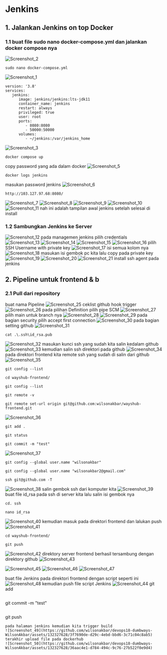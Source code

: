 # Jenkins
## 1. Jalankan Jenkins on top Docker
### 1.1 buat file sudo nano docker-compose.yml dan jalankan docker compose nya
![Screenshot_2](https://github.com/wilsonakbar/devops18-dumbways-WilsonAkbar/assets/132327628/d3003eb6-ba71-4742-9015-7268f5d602a2)
```
sudo nano docker-compose.yml
```
![Screenshot_1](https://github.com/wilsonakbar/devops18-dumbways-WilsonAkbar/assets/132327628/c4b038f6-92ba-4fd1-8e99-83701b779c66)
```
version: '3.8'
services:
   jenkins:
      image: jenkins/jenkins:lts-jdk11
      container_name: jenkins
      restart: always
      privileged: true
      user: root
      ports:
         - 8080:8080
         - 50000:50000 
      volumes:
         - ~/jenkins:/var/jenkins_home
```
![Screenshot_3](https://github.com/wilsonakbar/devops18-dumbways-WilsonAkbar/assets/132327628/56b2992c-7c7c-4c43-9120-d68ddb091a12)
 ```
docker compose up
```
copy password yang ada dalam docker
![Screenshot_5](https://github.com/wilsonakbar/devops18-dumbways-WilsonAkbar/assets/132327628/3fbf5d0b-bdec-4a6a-b15f-9b7ffe03b357)
```
docker logs jenkins
```
masukan password jenkins
![Screenshot_6](https://github.com/wilsonakbar/devops18-dumbways-WilsonAkbar/assets/132327628/d4bbe6e8-1c08-4262-a7e1-fa7c88b2d18e)

```
http://103.127.97.68:8080/
```
![Screenshot_7](https://github.com/wilsonakbar/devops18-dumbways-WilsonAkbar/assets/132327628/e60d33da-547b-4181-9330-b12926980f3c)
![Screenshot_8](https://github.com/wilsonakbar/devops18-dumbways-WilsonAkbar/assets/132327628/84ea1bcc-5650-4b26-baf6-b4091ee924f5)
![Screenshot_9](https://github.com/wilsonakbar/devops18-dumbways-WilsonAkbar/assets/132327628/dfef9c8d-5aee-4ed3-b086-61375553992c)
![Screenshot_10](https://github.com/wilsonakbar/devops18-dumbways-WilsonAkbar/assets/132327628/55308a2f-5989-4084-8c41-6fb3b99b3f76)
![Screenshot_11](https://github.com/wilsonakbar/devops18-dumbways-WilsonAkbar/assets/132327628/156b1d64-8237-40c0-a467-22c0fd63ee0b)
nah ini adalah tampilan awal jenkins setelah selesai di install
### 1.2 Sambungkan Jenkins ke Server
![Screenshot_12](https://github.com/wilsonakbar/devops18-dumbways-WilsonAkbar/assets/132327628/d9d82d0d-4df2-4a2d-8f15-d0509db2e122)
pada managemen jenkins pilih credentials
![Screenshot_13](https://github.com/wilsonakbar/devops18-dumbways-WilsonAkbar/assets/132327628/172cdbf7-8eba-4b97-91ea-7b9556aa65dc)
![Screenshot_14](https://github.com/wilsonakbar/devops18-dumbways-WilsonAkbar/assets/132327628/74748bba-e40d-4416-934e-be44852d0c41)
![Screenshot_15](https://github.com/wilsonakbar/devops18-dumbways-WilsonAkbar/assets/132327628/144a4b5f-cdd8-45c0-bd6c-79677cff4ce6)
![Screenshot_16](https://github.com/wilsonakbar/devops18-dumbways-WilsonAkbar/assets/132327628/df42963f-ddf3-458e-9e9c-d69d1be53e68)
pilih SSH Username with private key
![Screenshot_17](https://github.com/wilsonakbar/devops18-dumbways-WilsonAkbar/assets/132327628/d24544da-fd30-488f-867a-a544df062350)
isi semua kolom nya
![Screenshot_18](https://github.com/wilsonakbar/devops18-dumbways-WilsonAkbar/assets/132327628/ebf2b8fb-9790-4194-91f8-b7f61b23a45e)
masukan isi gembok pc kita lalu copy pada private key
![Screenshot_19](https://github.com/wilsonakbar/devops18-dumbways-WilsonAkbar/assets/132327628/b4bdf7af-991b-4b29-b909-5fd14824868a)
![Screenshot_20](https://github.com/wilsonakbar/devops18-dumbways-WilsonAkbar/assets/132327628/e7241d4c-7cf4-4aef-b6c7-9ca8e1d368d1)
![Screenshot_21](https://github.com/wilsonakbar/devops18-dumbways-WilsonAkbar/assets/132327628/6c0e7aaa-d62e-4923-9401-4de96bcd2cf6)
install ssh agent pada jenkins
## 2. Pipeline untuk frontend & b
### 2.1 Pull dari repository
buat nama Pipeline
![Screenshot_25](https://github.com/wilsonakbar/devops18-dumbways-WilsonAkbar/assets/132327628/9a172e56-4885-4435-9f79-b494ca70f90b)
ceklist github hook trigger
![Screenshot_26](https://github.com/wilsonakbar/devops18-dumbways-WilsonAkbar/assets/132327628/82da8e97-5d68-439e-98fd-31757077dcfa)
pada pilihan Definition pilih pipe SCM
![Screenshot_27](https://github.com/wilsonakbar/devops18-dumbways-WilsonAkbar/assets/132327628/981a252d-5348-4629-97dd-0cd265034a82)
pilih main untuk branch nya
![Screenshot_28](https://github.com/wilsonakbar/devops18-dumbways-WilsonAkbar/assets/132327628/f94bdc19-7592-4e8e-910c-45994f2ddbff)
![Screenshot_29](https://github.com/wilsonakbar/devops18-dumbways-WilsonAkbar/assets/132327628/47569f22-02c8-42d1-94fc-507d7f4f638a)
pada bagian security pilih accept first connection
![Screenshot_30](https://github.com/wilsonakbar/devops18-dumbways-WilsonAkbar/assets/132327628/0c0732d3-e157-4e73-a589-6aa14da92451)
pada bagian setting github
![Screenshot_31](https://github.com/wilsonakbar/devops18-dumbways-WilsonAkbar/assets/132327628/eb6e2cb2-8313-48bf-8063-678455eebbdb)
```
cat .\.ssh\id_rsa.pub
```
![Screenshot_32](https://github.com/wilsonakbar/devops18-dumbways-WilsonAkbar/assets/132327628/28ab91e1-3378-46f6-af59-2bdaee228766)
masukan kunci ssh yang sudah kita salin kedalam github
![Screenshot_33](https://github.com/wilsonakbar/devops18-dumbways-WilsonAkbar/assets/132327628/12da49e6-8795-44b8-9a6c-e02571c6d500)
kemudian salin ssh direktori pada github
![Screenshot_34](https://github.com/wilsonakbar/devops18-dumbways-WilsonAkbar/assets/132327628/431e4749-4c7e-4bda-90c4-edef7aca6e4e)
pada direktori frontend kita remote ssh yang sudah di salin dari github
![Screenshot_35](https://github.com/wilsonakbar/devops18-dumbways-WilsonAkbar/assets/132327628/6b8e4e26-17cf-447f-8aca-db00f5c1eadb)
```
git config --list
```
```
cd wayshub-frontend/
```
```
git config --list
```
```
git remote -v
```
```
git remote set-url origin git@github.com:wilsonakbar/wayshub-frontend.git
```
![Screenshot_36](https://github.com/wilsonakbar/devops18-dumbways-WilsonAkbar/assets/132327628/da8d189a-87e7-4ee3-bce8-7b6a6657ffa0)
```
git add .
```
```
git status
```
```
git commit -m "test"
```
![Screenshot_37](https://github.com/wilsonakbar/devops18-dumbways-WilsonAkbar/assets/132327628/ffa4200c-fe83-4326-a904-c83cbf5c55ab)
```
git config --global user.name "wilsonakbar"
```
```
git config --global user.name "wilsonakbar2@gmail.com"
```
```
ssh git@github.com -T
```
![Screenshot_38](https://github.com/wilsonakbar/devops18-dumbways-WilsonAkbar/assets/132327628/a1ecc307-2c62-4100-ae70-c9102b40eb9e)
salin gembok ssh dari komputer kita
![Screenshot_39](https://github.com/wilsonakbar/devops18-dumbways-WilsonAkbar/assets/132327628/3ecd5e26-2f05-4794-a256-9cf6a8d9c884)
buat file id_rsa pada ssh di server kita lalu salin isi gembok nya
```
cd. ssh
```
```
nano id_rsa
```
![Screenshot_40](https://github.com/wilsonakbar/devops18-dumbways-WilsonAkbar/assets/132327628/412bd3c1-9ef7-4657-ac88-15d7070c163b)
kemudian masuk pada direktori frontend dan lalukan push
![Screenshot_41](https://github.com/wilsonakbar/devops18-dumbways-WilsonAkbar/assets/132327628/ccf3487b-89a1-4485-8f58-59b3c97151c6)
```
cd wayshub-frontend/
```
```
git push
```
![Screenshot_42](https://github.com/wilsonakbar/devops18-dumbways-WilsonAkbar/assets/132327628/de006f74-7a32-4810-b078-e0d671787ca0)
direktory server frontend berhasil tersambung dengan direktory github
![Screenshot_43](https://github.com/wilsonakbar/devops18-dumbways-WilsonAkbar/assets/132327628/e7d40289-62b2-4cef-9ad9-2a6e3d041e60)


![Screenshot_45](https://github.com/wilsonakbar/devops18-dumbways-WilsonAkbar/assets/132327628/f1986136-0dfe-41ae-81d3-4a0bdd37bd6c)
![Screenshot_46](https://github.com/wilsonakbar/devops18-dumbways-WilsonAkbar/assets/132327628/4e3c54af-9151-4847-b688-5876041705af)
![Screenshot_47](https://github.com/wilsonakbar/devops18-dumbways-WilsonAkbar/assets/132327628/8a02411b-035a-4b74-808e-250dec1a7d6a)


buat file Jenkins pada direktori frontend dengan script seperti ini
![Screenshot_48](https://github.com/wilsonakbar/devops18-dumbways-WilsonAkbar/assets/132327628/5297fbc7-94b0-48d8-b0d8-d82fc48a461e)
kemudian push file script Jenkins
![Screenshot_44](https://github.com/wilsonakbar/devops18-dumbways-WilsonAkbar/assets/132327628/d4d71970-d58e-4e1e-9b00-41a129ccd3b8)
git add
```
```
git commit -m "test"
```
```
git push
```
pada halaman jenkins kemudian kita trigger build
![Screenshot_49](https://github.com/wilsonakbar/devops18-dumbways-WilsonAkbar/assets/132327628/3f7690de-d29c-4ebd-bbd6-3c71c04c8ab5)
terakhir upload file pada dockerhub
![Screenshot_50](https://github.com/wilsonakbar/devops18-dumbways-WilsonAkbar/assets/132327628/36aac4e1-d784-494c-9c76-27b522f0e9d4)












